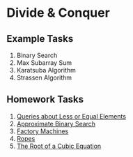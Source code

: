 # Divide & Conquer
## Example Tasks
1. Binary Search
2. Max Subarray Sum
3. Karatsuba Algorithm
4. Strassen Algorithm

## Homework Tasks
1. [Queries about Less or Equal Elements](https://vjudge.net/problem/CodeForces-600B)
2. [Approximate Binary Search](https://vjudge.net/problem/Gym-243477A)
3. [Factory Machines](https://vjudge.net/problem/Gym-102961U)
4. [Ropes](https://vjudge.net/problem/EOlymp-3967)
5. [The Root of a Cubic Equation](https://vjudge.net/problem/EOlymp-4420)